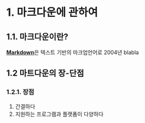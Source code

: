 # 1. 마크다운에 관하여
## 1.1. 마크다운이란?
[**Markdown**](http://whatismarkdown.com/)은 텍스트 기반의 마크업언어로 2004년 blabla

## 1.2 마트다운의 장-단점
### 1.2.1. 장점
1. 간결하다
5. 지원하는 프로그램과 플랫폼이 다양하다
